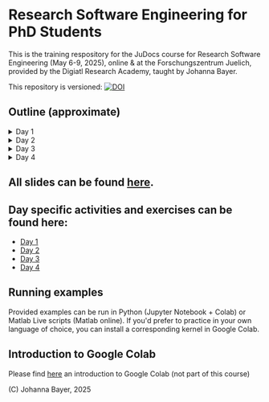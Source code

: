 # Research Software Engineering for PhD Students

This is the training respository for the JuDocs course for Research Software Engineering (May 6-9, 2025), online & at the Forschungszentrum Juelich, provided by the Digiatl Research Academy, taught by Johanna Bayer.

This repository is versioned: [![DOI](https://zenodo.org/badge/957504815.svg)](https://doi.org/10.5281/zenodo.15370014)

## Outline (approximate)

<details>
<summary>Day 1</summary>

## 🗓️ **Day 1 (May 6)**

| **Topic** | **Time** | **Duration** |
|-----------|----------|--------------|
| Welcome + Introduction: Why are we here? | 09:00 – 09:15 | 0:15 |
| What is a research software engineer? <br> Setting up a research code project: repository structure, naming, README <br> **Activity 1 (20 min)** | 09:15 – 10:05 | 0:50 |
| **Break** | 10:05 – 10:20 | 0:15 |
| Activities with Git: Theoretical background (30 min) <br> **Activity 2 (15 min)** | 10:20 – 10:55 | 0:35 |
| **Break** | 10:55 – 11:10 | 0:15 |
| Activity 3 (15 min) <br> Theory and activities: collaborating effectively using issues, branches, forks, pull requests, merges and code reviews | 11:10 – 11:45 | 0:35 |
| **Wrap-up** | 11:45 – 12:00 | 0:15 |

</details>

<details>
<summary>Day 2</summary>

## 🗓️ **Day 2**

| **Topic** | **Time** | **Duration** |
|-----------|----------|--------------|
| Welcome + Introduction | 09:00 – 09:15 | 0:15 |
| Git continued: cloning repositories, command line git <br> **Activity 1 (15 min)** | 09:15 – 09:45 | 0:30 |
| **Break** | 09:45 – 10:00 | 0:15 |
| Introduction to reproducible code, good coding practices and stabilizing your computing environment | 10:00 – 10:30 | 0:30 |
| **Activity 2 (40 min)**: Reproducible code, good practices and stabilizing environment | 10:30 – 11:10 | 0:40 |
| **Break** | 11:10 – 11:20 | 0:10 |
| Thinking about the user: documentation, packaging, error messages, and more | 11:20 – 11:45 | 0:25 |
| **Wrap-up** | 11:45 – 12:00 | 0:15 |

</details>

<details>
<summary>Day 3</summary>

## 🗓️ **Day 3**

| **Topic** | **Time** | **Duration** |
|-----------|----------|--------------|
| Welcome + Introduction | 09:00 – 09:15 | 0:15 |
| Introduction to testing | 09:15 – 09:45 | 0:30 |
| **Break** | 09:45 – 10:00 | 0:15 |
|Testing exercise <br> **Activity 1: Testing** (40min) | 10:00 – 10:45 | 0:45 |
| **Break** | 10:45 – 11:00 | 0:15 |
| A very quick introduction to Cx  <br> **Activity 2: CI/CD** (15min)| 11:00 – 11:35 | 0:35 |
| **Wrap-up** | 11:35 – 12:00 | 0:25 |

</details>

<details>
<summary>Day 4</summary>

## 🗓️ **Day 4**

| **Topic** | **Time** | **Duration** |
|-----------|----------|--------------|
| Introduction | 09:00 – 09:15 | 0:15 |
| Software publication and licenses <br> **Activity 1: Create a license** | 09:15 – 09:45 | 0:30 |
| **Activity 2: Zenodo** | 09:45 – 10:00 | 0:15 |
| **Break** | 10:00 – 10:15 | 0:15 |
| Brainstorming: *What makes a good code project?* | 10:15 – 10:30 | 0:15 |
| Group work: pitch prep on “What makes a good code project” topics | 10:30 – 11:05 | 0:35 |
| **Break** | 11:05 – 11:20 | 0:15 |
| Pitches | 11:20 – 11:45 | 0:25 |
| Feedback, Wrap-up, Farewell | 11:45 – 12:00 | 0:15 |

</details>

## All slides can be found [here](Slides).
## Day specific activities and exercises can be found here:
- [Day 1](day1/Readme.md)
- [Day 2](day2/Readme.md)
- [Day 3](day3/Readme.md)
- [Day 4](day4/Readme.md)


## Running examples

Provided examples can be run in Python (Jupyter Notebook + Colab) or Matlab Live scripts (Matlab online).
If you'd prefer to practice in your own language of choice, you can install a corresponding kernel in Google Colab.

## Introduction to Google Colab

Please find [here](https://colab.research.google.com/?hl=en-GB) an introduction to Google Colab (not part of this course)

(C) Johanna Bayer, 2025
